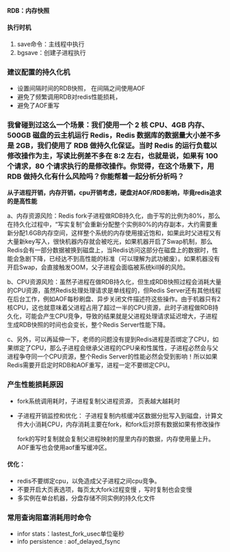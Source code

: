 #### RDB：内存快照

#### 执行时机

1. save命令：主线程中执行
2. bgsave：创建子进程执行





### 建议配置的持久化机

- 设置间隔时间的RDB快照， 在间隔之间使用AOF
- 避免了频繁调用RDB对redis性能损耗， 
- 避免了AOF重写

### 我曾碰到过这么一个场景：我们使用一个 2 核 CPU、4GB 内存、500GB 磁盘的云主机运行 Redis，Redis 数据库的数据量大小差不多是 2GB，我们使用了 RDB 做持久化保证。当时 Redis 的运行负载以修改操作为主，写读比例差不多在 8:2 左右，也就是说，如果有 100 个请求，80 个请求执行的是修改操作。你觉得，在这个场景下，用 RDB 做持久化有什么风险吗？你能帮着一起分析分析吗？

**从子进程开销，内存开销，cpu开销考虑，硬盘对AOF/RDB影响，毕竟redis追求的是高性能**

a、内存资源风险：Redis fork子进程做RDB持久化，由于写的比例为80%，那么在持久化过程中，“写实复制”会重新分配整个实例80%的内存副本，大约需要重新分配1.6GB内存空间，这样整个系统的内存使用接近饱和，如果此时父进程又有大量新key写入，很快机器内存就会被吃光，如果机器开启了Swap机制，那么Redis会有一部分数据被换到磁盘上，当Redis访问这部分在磁盘上的数据时，性能会急剧下降，已经达不到高性能的标准（可以理解为武功被废）。如果机器没有开启Swap，会直接触发OOM，父子进程会面临被系统kill掉的风险。

b、CPU资源风险：虽然子进程在做RDB持久化，但生成RDB快照过程会消耗大量的CPU资源，虽然Redis处理处理请求是单线程的，但Redis Server还有其他线程在后台工作，例如AOF每秒刷盘、异步关闭文件描述符这些操作。由于机器只有2核CPU，这也就意味着父进程占用了超过一半的CPU资源，此时子进程做RDB持久化，可能会产生CPU竞争，导致的结果就是父进程处理请求延迟增大，子进程生成RDB快照的时间也会变长，整个Redis Server性能下降。

c、另外，可以再延伸一下，老师的问题没有提到Redis进程是否绑定了CPU，如果绑定了CPU，那么子进程会继承父进程的CPU亲和性属性，子进程必然会与父进程争夺同一个CPU资源，整个Redis Server的性能必然会受到影响！所以如果Redis需要开启定时RDB和AOF重写，进程一定不要绑定CPU。



### 产生性能损耗原因

- fork系统调用耗时，子进程复制父进程资源， 页表越大越耗时

- 子进程开销监控和优化： 子进程复制内核缓冲区数据分批写入到磁盘，计算文件大小消耗CPU，内存消耗主要在fork，和fork后对原有数据如果有修改操作

  fork的写时复制就会复制父进程映射的屋里内存的数据，内存使用量上升。AOF重写也会使用aof重写缓冲区。

  

#### 优化：

- redis不要绑定cpu，以免造成父子进程之间cpu竞争。
- 不要开启大页表选项，每页太大fork过程变慢 ，写时复制也会变慢
- 多实例在单台机器，分盘存储不同实例的持久化文件

### 常用查询阻塞消耗用时命令

- infor stats：lastest_fork_usec单位毫秒
- info persistence : aof_delayed_fsync

